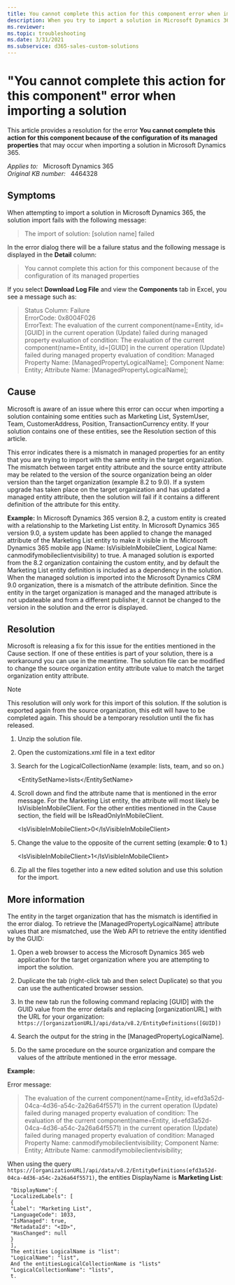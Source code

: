 ```yaml
---
title: You cannot complete this action for this component error when importing a solution
description: When you try to import a solution in Microsoft Dynamics 365, you may receive an error that states you cannot complete this action for this component because of the configuration of its managed properties. Provides a resolution.
ms.reviewer: 
ms.topic: troubleshooting
ms.date: 3/31/2021
ms.subservice: d365-sales-custom-solutions
---
```

# "You cannot complete this action for this component" error when importing a solution

This article provides a resolution for the error **You cannot complete this action for this component because of the configuration of its managed properties** that may occur when importing a solution in Microsoft Dynamics 365.

_Applies to:_ &nbsp; Microsoft Dynamics 365  
_Original KB number:_ &nbsp; 4464328

## Symptoms

When attempting to import a solution in Microsoft Dynamics 365, the solution import fails with the following message:

> The import of solution: [solution name] failed

In the error dialog there will be a failure status and the following message is displayed in the **Detail** column:

> You cannot complete this action for this component because of the configuration of its managed properties

If you select **Download Log File** and view the **Components** tab in Excel, you see a message such as:

> Status Column: Failure  
ErrorCode: 0x8004F026  
ErrorText: The evaluation of the current component(name=Entity, id=[GUID] in the current operation (Update) failed during managed property evaluation of condition: The evaluation of the current component(name=Entity, id=[GUID] in the current operation (Update) failed during managed property evaluation of condition: Managed Property Name: [ManagedPropertyLogicalName]; Component Name: Entity; Attribute Name: [ManagedPropertyLogicalName];

## Cause

Microsoft is aware of an issue where this error can occur when importing a solution containing some entities such as Marketing List, SystemUser, Team, CustomerAddress, Position, TransactionCurrency entity. If your solution contains one of these entities, see the Resolution section of this article.

This error indicates there is a mismatch in managed properties for an entity that you are trying to import with the same entity in the target organization. The mismatch between target entity attribute and the source entity attribute may be related to the version of the source organization being an older version than the target organization (example 8.2 to 9.0). If a system upgrade has taken place on the target organization and has updated a managed entity attribute, then the solution will fail if it contains a different definition of the attribute for this entity.

**Example:** In Microsoft Dynamics 365 version 8.2, a custom entity is created with a relationship to the Marketing List entity. In Microsoft Dynamics 365 version 9.0, a system update has been applied to change the managed attribute of the Marketing List entity to make it visible in the Microsoft Dynamics 365 mobile app (Name: IsVisibleInMobileClient, Logical Name: canmodifymobileclientvisibility) to true. A managed solution is exported from the 8.2 organization containing the custom entity, and by default the Marketing List entity definition is included as a dependency in the solution. When the managed solution is imported into the Microsoft Dynamics CRM 9.0 organization, there is a mismatch of the attribute definition. Since the entity in the target organization is managed and the managed attribute is not updateable and from a different publisher, it cannot be changed to the version in the solution and the error is displayed.

## Resolution

Microsoft is releasing a fix for this issue for the entities mentioned in the Cause section. If one of these entities is part of your solution, there is a workaround you can use in the meantime. The solution file can be modified to change the source organization entity attribute value to match the target organization entity attribute.

> [!NOTE]
> This resolution will only work for this import of this solution. If the solution is exported again from the source organization, this edit will have to be completed again. This should be a temporary resolution until the fix has released.

1. Unzip the solution file.
2. Open the customizations.xml file in a text editor
3. Search for the LogicalCollectionName (example: lists, team, and so on.)

   \<EntitySetName>lists\</EntitySetName>

4. Scroll down and find the attribute name that is mentioned in the error message. For the Marketing List entity, the attribute will most likely be IsVisibleInMobileClient. For the other entities mentioned in the Cause section, the field will be IsReadOnlyInMobileClient.

   \<IsVisibleInMobileClient>0\</IsVisibleInMobileClient>

5. Change the value to the opposite of the current setting (example: **0** to **1**.)

    \<IsVisibleInMobileClient>1\</IsVisibleInMobileClient>

6. Zip all the files together into a new edited solution and use this solution for the import.

## More information

The entity in the target organization that has the mismatch is identified in the error dialog. To retrieve the [ManagedPropertyLogicalName] attribute values that are mismatched, use the Web API to retrieve the entity identified by the GUID:

1. Open a web browser to access the Microsoft Dynamics 365 web application for the target organization where you are attempting to import the solution.
2. Duplicate the tab (right-click tab and then select Duplicate) so that you can use the authenticated browser session.

3. In the new tab run the following command replacing [GUID] with the GUID value from the error details and replacing [organizationURL] with the URL for your organization: `https://[organizationURL]/api/data/v8.2/EntityDefinitions([GUID])`

4. Search the output for the string in the [ManagedPropertyLogicalName].
5. Do the same procedure on the source organization and compare the values of the attribute mentioned in the error message.

**Example:**

Error message:

> The evaluation of the current component(name=Entity, id=efd3a52d-04ca-4d36-a54c-2a26a64f5571) in the current operation (Update) failed during managed property evaluation of condition: The evaluation of the current component(name=Entity, id=efd3a52d-04ca-4d36-a54c-2a26a64f5571) in the current operation (Update) failed during managed property evaluation of condition: Managed Property Name: canmodifymobileclientvisibility; Component Name: Entity; Attribute Name: canmodifymobileclientvisibility;

When using the query `https://[organizationURL]/api/data/v8.2/EntityDefinitions(efd3a52d-04ca-4d36-a54c-2a26a64f5571)`, the entities DisplayName is **Marketing List**:

```console
 "DisplayName":{
 "LocalizedLabels": [
 {
 "Label": "Marketing List",
 "LanguageCode": 1033,
 "IsManaged": true,
 "MetadataId": "<ID>",
 "HasChanged": null
 }
 ],
 The entities LogicalName is "list":
 "LogicalName": "list",
 And the entitiesLogicalCollectionName is "lists"
 "LogicalCollectionName": "lists",
 t.
```
